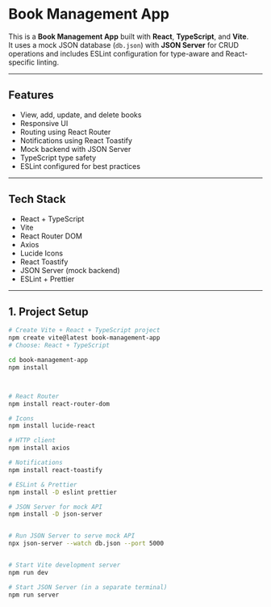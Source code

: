# Book Management App

This is a **Book Management App** built with **React**, **TypeScript**, and **Vite**.  
It uses a mock JSON database (`db.json`) with **JSON Server** for CRUD operations and includes ESLint configuration for type-aware and React-specific linting.

---

## Features

- View, add, update, and delete books
- Responsive UI
- Routing using React Router
- Notifications using React Toastify
- Mock backend with JSON Server
- TypeScript type safety
- ESLint configured for best practices

---

## Tech Stack

- React + TypeScript
- Vite
- React Router DOM
- Axios
- Lucide Icons
- React Toastify
- JSON Server (mock backend)
- ESLint + Prettier

---

## 1. Project Setup

```bash
# Create Vite + React + TypeScript project
npm create vite@latest book-management-app
# Choose: React + TypeScript

cd book-management-app
npm install



# React Router
npm install react-router-dom

# Icons
npm install lucide-react

# HTTP client
npm install axios

# Notifications
npm install react-toastify

# ESLint & Prettier
npm install -D eslint prettier

# JSON Server for mock API
npm install -D json-server


# Run JSON Server to serve mock API
npx json-server --watch db.json --port 5000


# Start Vite development server
npm run dev

# Start JSON Server (in a separate terminal)
npm run server
